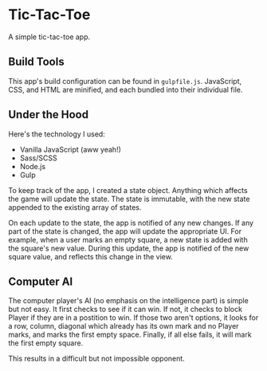 # Tic-Tac-Toe
A simple tic-tac-toe app.

## Build Tools
This app's build configuration can be found in `gulpfile.js`. JavaScript, CSS, and HTML are minified, and each bundled into their individual file.

## Under the Hood
Here's the technology I used:
- Vanilla JavaScript (aww yeah!)
- Sass/SCSS
- Node.js
- Gulp

To keep track of the app, I created a state object. Anything which affects the game will update the state. The state is immutable, with the new state appended to the existing array of states.

On each update to the state, the app is notified of any new changes. If any part of the state is changed, the app will update the appropriate UI. For example, when a user marks an empty square, a new state is added with the square's new value. During this update, the app is notified of the new square value, and reflects this change in the view.

## Computer AI
The computer player's AI (no emphasis on the intelligence part) is simple but not easy.
It first checks to see if it can win. If not, it checks to block Player if they are in a postition to win. If those two aren't options, it looks for a row, column, diagonal which already has its own mark and no Player marks, and marks the first empty space. Finally, if all else fails, it will mark the first empty square.

This results in a difficult but not impossible opponent.